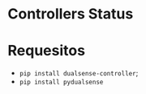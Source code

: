 # Controllers Status

# Requesitos
  - `pip install dualsense-controller`;
  - `pip install pydualsense`